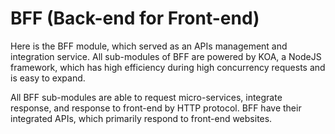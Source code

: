 # BFF (Back-end for Front-end)

Here is the BFF module, which served as an APIs management and integration service. All sub-modules of BFF are powered by KOA, a NodeJS framework, which has high efficiency during high concurrency requests and is easy to expand.

All BFF sub-modules are able to request micro-services, integrate response, and response to front-end by HTTP protocol. BFF have their integrated APIs, which primarily respond to front-end websites.
